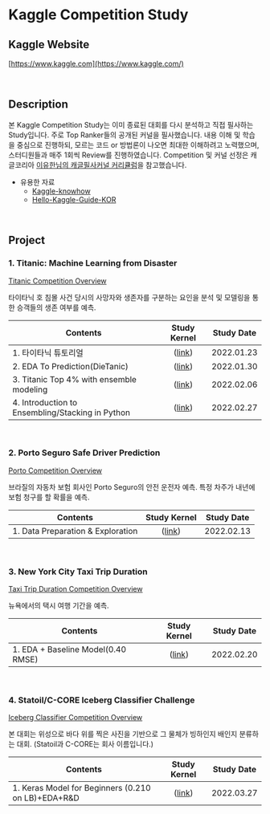 # Kaggle Competition Study


## Kaggle Website

[https://www.kaggle.com](https://www.kaggle.com/)

<br>

## Description

본 Kaggle Competition Study는 이미 종료된 대회를 다시 분석하고 직접 필사하는 Study입니다. 주로 Top Ranker들의 공개된 커널을 필사했습니다. 내용 이해 및 학습을 중심으로 진행하되, 모르는 코드 or 방법론이 나오면 최대한 이해하려고 노력했으며, 스터디원들과 매주 1회씩 Review를 진행하였습니다. Competition 및 커널 선정은 캐글코리아 [이유한님의 캐글필사커널 커리큘럼](https://aifrenz.github.io/present_file/커널커리큘럼.pdf)을 참고했습니다.

* 유용한 자료
    * [Kaggle-knowhow](https://github.com/zzsza/Kaggle-knowhow/blob/master/README.md)
    * [Hello-Kaggle-Guide-KOR](https://github.com/stevekwon211/Hello-Kaggle-Guide-KOR)


<br>

## Project

### 1. Titanic: Machine Learning from Disaster

[Titanic Competition Overview](https://www.kaggle.com/c/titanic)

타이타닉 호 침몰 사건 당시의 사망자와 생존자를 구분하는 요인을 분석 및 모델링을 통한 승객들의 생존 여부를 예측.

| Contents | Study Kernel | Study Date |
|-----|:---:|:---:|
| 1. 타이타닉 튜토리얼 | ([link]()) | 2022.01.23 |
| 2. EDA To Prediction(DieTanic) | ([link]()) | 2022.01.30 |
| 3. Titanic Top 4% with ensemble modeling | ([link]()) | 2022.02.06 |
| 4. Introduction to Ensembling/Stacking in Python | ([link]()) | 2022.02.27 |

<br>

### 2. Porto Seguro Safe Driver Prediction

[Porto Competition Overview](https://www.kaggle.com/c/porto-seguro-safe-driver-prediction)

브라질의 자동차 보험 회사인 Porto Seguro의 안전 운전자 예측. 특정 차주가 내년에 보험 청구를 할 확률을 예측.

| Contents | Study Kernel | Study Date |
|-----|:---:|:---:|
| 1. Data Preparation & Exploration | ([link]()) | 2022.02.13 |

<br>

### 3. New York City Taxi Trip Duration

[Taxi Trip Duration Competition Overview](https://www.kaggle.com/c/nyc-taxi-trip-duration)

뉴욕에서의 택시 여행 기간을 예측.

| Contents | Study Kernel | Study Date |
|-----|:---:|:---:|
| 1. EDA + Baseline Model(0.40 RMSE) | ([link]()) | 2022.02.20 |

<br>

### 4. Statoil/C-CORE Iceberg Classifier Challenge

[Iceberg Classifier Competition Overview](https://www.kaggle.com/c/statoil-iceberg-classifier-challenge)

본 대회는 위성으로 바다 위를 찍은 사진을 기반으로 그 물체가 빙하인지 배인지 분류하는 대회. (Statoil과 C-CORE는 회사 이름입니다.)

| Contents | Study Kernel | Study Date |
|-----|:---:|:---:|
| 1. Keras Model for Beginners (0.210 on LB)+EDA+R&D | ([link]()) | 2022.03.27 |


